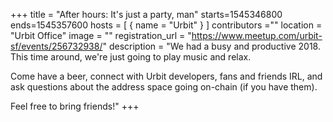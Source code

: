 +++
title = "After hours: It's just a party, man"
starts=1545346800
ends=1545357600
hosts = [
     { name = "Urbit" }
]
contributors =""
location = "Urbit Office"
image = ""
registration_url = "https://www.meetup.com/urbit-sf/events/256732938/"
description = "We had a busy and productive 2018. This time around, we're just going to play music and relax.

Come have a beer, connect with Urbit developers, fans and friends IRL, and ask questions about the address space going on-chain (if you have them).

Feel free to bring friends!"
+++